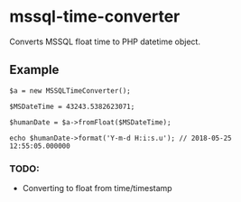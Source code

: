 # mssql-time-converter
Converts MSSQL float time to PHP datetime object.

## Example
```
$a = new MSSQLTimeConverter();

$MSDateTime = 43243.5382623071;

$humanDate = $a->fromFloat($MSDateTime);

echo $humanDate->format('Y-m-d H:i:s.u'); // 2018-05-25 12:55:05.000000
```

### TODO:
* Converting to float from time/timestamp